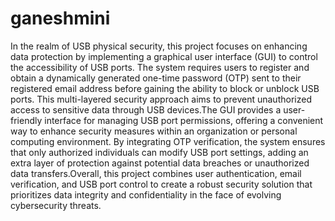 # ganeshmini
In the realm of USB physical security, this project focuses on enhancing data protection by implementing a graphical user interface (GUI) to control the accessibility of USB ports. The system requires users to register and obtain a dynamically generated one-time password (OTP) sent to their registered email address before gaining the ability to block or unblock USB ports. This multi-layered security approach aims to prevent unauthorized access to sensitive data through USB devices.The GUI provides a user-friendly interface for managing USB port permissions, offering a convenient way to enhance security measures within an organization or personal computing environment. By integrating OTP verification, the system ensures that only authorized individuals can modify USB port settings, adding an extra layer of protection against potential data breaches or unauthorized data transfers.Overall, this project combines user authentication, email verification, and USB port control to create a robust security solution that prioritizes data integrity and confidentiality in the face of evolving cybersecurity threats.

